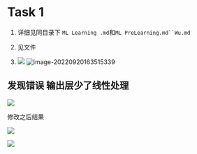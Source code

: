 # Task 1

1. 详细见同目录下 `ML Learning .md`和`ML PreLearning.md``Wu.md`

2. 见文件

3. ![](https://tva1.sinaimg.cn/large/008tG9v6gy1h6d5noxg1pj30zo0tfq5k.jpg)
   ![image-20220920163515339](../../../../../AppData/Roaming/Typora/typora-user-images/image-20220920163515339.png)

## 发现错误 输出层少了线性处理

![](https://tva1.sinaimg.cn/large/008tG9v6ly1h6dcuzue0zj30ef0b041m.jpg)



修改之后结果

![](https://tva1.sinaimg.cn/large/008tG9v6ly1h6dcvpojybj30zo0tftc1.jpg)

![](https://tva1.sinaimg.cn/large/008tG9v6ly1h6dcvyw4dsj30au02zt9o.jpg)

